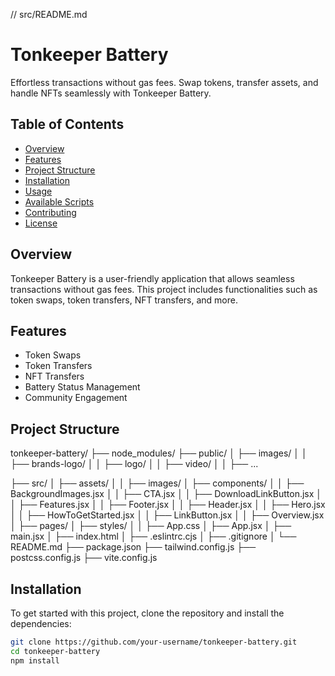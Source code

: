 // src/README.md

# Tonkeeper Battery

Effortless transactions without gas fees. Swap tokens, transfer assets, and handle NFTs seamlessly with Tonkeeper Battery.

## Table of Contents

- [Overview](#overview)
- [Features](#features)
- [Project Structure](#project-structure)
- [Installation](#installation)
- [Usage](#usage)
- [Available Scripts](#available-scripts)
- [Contributing](#contributing)
- [License](#license)

## Overview

Tonkeeper Battery is a user-friendly application that allows seamless transactions without gas fees. This project includes functionalities such as token swaps, token transfers, NFT transfers, and more.

## Features

- Token Swaps
- Token Transfers
- NFT Transfers
- Battery Status Management
- Community Engagement

## Project Structure

tonkeeper-battery/
├── node_modules/
├── public/
│ ├── images/
│ │ ├── brands-logo/
│ │ ├── logo/
│ │ ├── video/
│ │ ├── ...


├── src/
│ ├── assets/
│ │ ├── images/
│ ├── components/
│ │ ├── BackgroundImages.jsx
│ │ ├── CTA.jsx
│ │ ├── DownloadLinkButton.jsx
│ │ ├── Features.jsx
│ │ ├── Footer.jsx
│ │ ├── Header.jsx
│ │ ├── Hero.jsx
│ │ ├── HowToGetStarted.jsx
│ │ ├── LinkButton.jsx
│ │ ├── Overview.jsx
│ ├── pages/
│ ├── styles/
│ │ ├── App.css
│ ├── App.jsx
│ ├── main.jsx
│ ├── index.html
│ ├── .eslintrc.cjs
│ ├── .gitignore
│ └── README.md
├── package.json
├── tailwind.config.js
├── postcss.config.js
├── vite.config.js


## Installation

To get started with this project, clone the repository and install the dependencies:

```bash
git clone https://github.com/your-username/tonkeeper-battery.git
cd tonkeeper-battery
npm install
